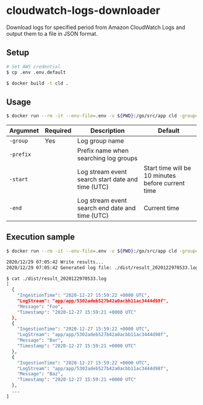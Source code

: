# cloudwatch-logs-downloader

Download logs for specified period from Amazon CloudWatch Logs and output them to a file in JSON format.

## Setup

```bash
# Set AWS credential
$ cp .env .env.default

$ docker build -t cld .
```

## Usage

```bash
$ docker run --rm -it --env-file=.env -v ${PWD}:/go/src/app cld -group={group}
```

|Argumnet|Required|Description|Default|
|---|---|---|---|
|`-group`|Yes|Log group name||
|`-prefix`||Prefix name when searching log groups||
|`-start`||Log stream event search start date and time (UTC)|Start time will be 10 minutes before current time|
|`-end`||Log stream event search end date and time (UTC)|Current time|

## Execution sample

```bash
$ docker run --rm -it --env-file=.env -v ${PWD}:/go/src/app cld -group=ecs/production-log -start="2020-12-27 15:59:00" -end="2020-12-27 15:59:59"

2020/12/29 07:05:42 Write results...
2020/12/29 07:05:42 Generated log file: ./dist/result_2020122970533.log

$ cat ./dist/result_2020122970533.log
[
  {
    "IngestionTime": "2020-12-27 15:59:22 +0000 UTC",
    "LogStream": "app/app/5302adeb527b42a0acbb11ac3444d98f",
    "Message": "Foo",
    "Timestamp": "2020-12-27 15:59:21 +0000 UTC"
  },
  {
    "IngestionTime": "2020-12-27 15:59:22 +0000 UTC",
    "LogStream": "app/app/5302adeb527b42a0acbb11ac3444d98f",
    "Message": "Bar",
    "Timestamp": "2020-12-27 15:59:21 +0000 UTC"
  },
  {
    "IngestionTime": "2020-12-27 15:59:22 +0000 UTC",
    "LogStream": "app/app/5302adeb527b42a0acbb11ac3444d98f",
    "Message": "Baz",
    "Timestamp": "2020-12-27 15:59:21 +0000 UTC"
  },
  ...
]
```
